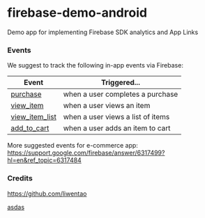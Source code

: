 # firebase-demo-android
Demo app for implementing Firebase SDK analytics and App Links

### Events

We suggest to track the following in-app events via Firebase:

| Event                 |  Triggered...                             |
| --------------------- | ----------------------------------------- |
| [purchase][1]         |  when a user completes a purchase         |
| [view_item][2]        |  when a user views an item                |
| [view_item_list][3]   |  when a user views a list of items        |
| [add_to_cart][4]      |  when a user adds an item to cart         |

More suggested events for e-commerce app: https://support.google.com/firebase/answer/6317499?hl=en&ref_topic=6317484

### Credits
https://github.com/liwentao

[asdas][1]

  [1]: https://firebase.google.com/docs/reference/android/com/google/firebase/analytics/FirebaseAnalytics.Event#PURCHASE
  [2]: https://firebase.google.com/docs/reference/android/com/google/firebase/analytics/FirebaseAnalytics.Event#VIEW_ITEM
  [3]: https://firebase.google.com/docs/reference/android/com/google/firebase/analytics/FirebaseAnalytics.Event#VIEW_ITEM_LIST
  [4]: https://firebase.google.com/docs/reference/android/com/google/firebase/analytics/FirebaseAnalytics.Event#ADD_TO_CART
